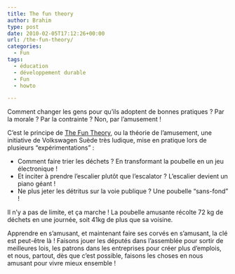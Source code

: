 ```yaml
---
title: The fun theory
author: Brahim
type: post
date: 2010-02-05T17:12:26+00:00
url: /the-fun-theory/
categories:
  - Fun
tags:
  - éducation
  - développement durable
  - Fun
  - howto

---
```

<p style="text-align: center;">
</p>

Comment changer les gens pour qu&#8217;ils adoptent de bonnes pratiques ? Par la morale ? Par la contrainte ? Non, par l&#8217;amusement !

C&#8217;est le principe de [The Fun Theory][1], ou la théorie de l&#8217;amusement, une initiative de Volkswagen Suède très ludique, mise en pratique lors de plusieurs &#8220;expérimentations&#8221; :

  * Comment faire trier les déchets ? En transformant la poubelle en un jeu électronique !
  * Et inciter à prendre l&#8217;escalier plutôt que l&#8217;escalator ? L&#8217;escalier devient un piano géant !
  * Ne plus jeter les détritus sur la voie publique ? Une poubelle &#8220;sans-fond&#8221; !

Il n&#8217;y a pas de limite, et ça marche ! La poubelle amusante récolte 72 kg de déchets en une journée, soit 41kg de plus que sa voisine.

Apprendre en s&#8217;amusant, et maintenant faire ses corvés en s&#8217;amusant, la clé est peut-être là ! Faisons jouer les députés dans l&#8217;assemblée pour sortir de meilleures lois, les patrons dans les entreprises pour créer plus d&#8217;emplois, et nous, partout, dès que c&#8217;est possible, faisons les choses en nous amusant pour vivre mieux ensemble !

 [1]: http://www.thefuntheory.com/